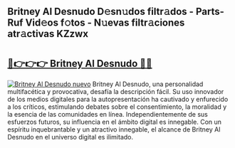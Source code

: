 ## Britney Al Desnudo D𝚎sn𝚞dos filtr𝚊dos - Parts-Ruf Vid𝚎os f𝚘tos - N𝚞evas filtr𝚊ciones atr𝚊ctivas KZzwx

# <h2><a href="http://mb3krla.tromn.icu/?c=Britney+Al+Desnudo">🔗👉👉👉 Britney Al Desnudo 🔗🔗</a></h2>

[![Britney Al Desnudo nuevo](https://i.imgur.com/pEAQMta.gif)](http://mb3krla.tromn.icu/?c=Britney+Al+Desnudo)
Britney Al Desnudo, una personalidad multifacética y provocativa, desafía la descripción fácil. Su uso innovador de los medios digitales para la autopresentación ha cautivado y enfurecido a los críticos, estimulando debates sobre el consentimiento, la moralidad y la esencia de las comunidades en línea. Independientemente de sus esfuerzos futuros, su influencia en el ámbito digital es innegable. Con un espíritu inquebrantable y un atractivo innegable, el alcance de Britney Al Desnudo en el universo digital es ilimitado.
